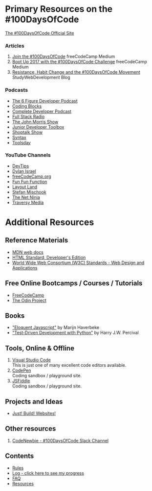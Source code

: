 # Primary Resources on the #100DaysOfCode

[The #100DaysOfCode Official Site](http://100daysofcode.com/)

### Articles
1. [Join the #100DaysOfCode](https://medium.freecodecamp.com/join-the-100daysofcode-556ddb4579e4) freeCodeCamp Medium
2. [Boot Up 2017 with the #100DaysOfCode Challenge](https://medium.freecodecamp.com/start-2017-with-the-100daysofcode-improved-and-updated-18ce604b237b) freeCodeCamp Medium 
3. [Resistance, Habit Change and the #100DaysOfCode Movement](https://studywebdevelopment.com/100-days-of-code.html) StudyWebDevelopment Blog

### Podcasts
  * [The 6 Figure Developer Podcast](https://6figuredev.com/)  
  * [Coding Blocks](https://www.codingblocks.net/)  
  * [Complete Developer Podcast](https://completedeveloperpodcast.com/)  
  * [Full Stack Radio](http://www.fullstackradio.com/)  
  * [The John Morris Show](https://www.johnmorrisshow.com/)  
  * [Junior Developer Toolbox](https://juniordevelopertoolbox.com/)  
  * [Shoptalk Show](https://shoptalkshow.com/)  
  * [Syntax](https://syntax.fm/)  
  * [Toolsday](https://spec.fm/podcasts/toolsday)  


### YouTube Channels
  * [DevTips](https://www.youtube.com/user/DevTipsForDesigners)
  * [Dylan Israel](https://www.youtube.com/channel/UC5Wi_NYysX-LfcqT3Hq9Faw)
  * [freeCodeCamp.org](https://www.youtube.com/channel/UC8butISFwT-Wl7EV0hUK0BQ)
  * [Fun Fun Function](https://www.youtube.com/channel/UCO1cgjhGzsSYb1rsB4bFe4Q)
  * [Layout Land](https://www.youtube.com/channel/UC7TizprGknbDalbHplROtag)
  * [Stefan Mischook](https://www.youtube.com/user/killerphp)
  * [The Net Ninja](https://www.youtube.com/channel/UCW5YeuERMmlnqo4oq8vwUpg)
  * [Traversy Media](https://www.youtube.com/channel/UC29ju8bIPH5as8OGnQzwJyA)

# Additional Resources

## Reference Materials
  * [MDN web docs](https://developer.mozilla.org/en-US/)
  * [HTML Standard, Developer's Edition](https://html.spec.whatwg.org/dev/)
  * [World Wide Web Consortium (W3C) Standards - Web Design and Applications](https://www.w3.org/standards/webdesign/)

## Free Online Bootcamps / Courses / Tutorials
  * [FreeCodeCamp](https://www.freecodecamp.com)
  * [The Odin Project](http://www.theodinproject.com/)

## Books
  * ["Eloquent Javascript"](http://eloquentjavascript.net/) by Marijn Haverbeke
  * ["Test-Driven Development with Python"](https://www.obeythetestinggoat.com/) by Harry J.W. Percival

## Tools, Online & Offline
1. [Visual Studio Code](https://code.visualstudio.com/)  
   This is just one of many excellent code editors available.
1. [CodePen](https://codepen.io/)  
   Coding sandbox / playground site.
1. [JSFiddle](http://jsfiddle.net/)  
   Coding sandbox / playground site.

## Projects and Ideas
  * [Just! Build! Websites!](https://github.com/melanierichards/just-build-websites)

## Other resources
1. [CodeNewbie - #100DaysOfCode Slack Channel](https://codenewbie.typeform.com/to/uwsWlZ)

## Contents
* [Rules](rules.md)
* [Log - click here to see my progress](log.md)
* [FAQ](FAQ.md)
* [Resources](resources.md)
